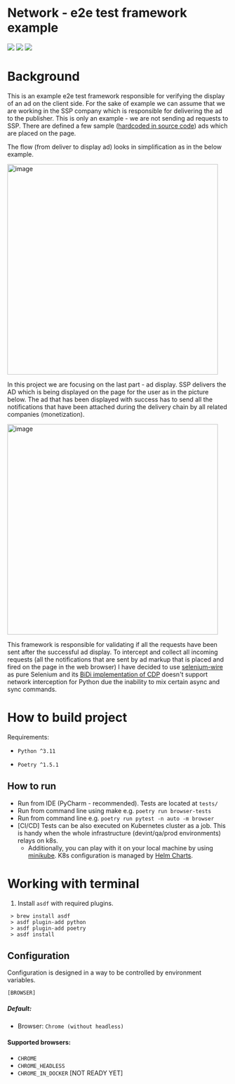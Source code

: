 # Network - e2e test framework example

[<img src="https://img.shields.io/badge/development-CMD-blue">](https://github.com/hubzaj/network/tree/main#working-with-terminal)
[<img src="https://img.shields.io/badge/configuration-OPTIONS-yellow">](https://github.com/hubzaj/network/tree/main#configuration)
[<img src="https://img.shields.io/badge/dockerhub-images-important.svg?logo=Docker">](https://hub.docker.com/r/hubertzajac6/network)

# Background

This is an example e2e test framework responsible for verifying the display of an ad on the client side.
For the sake of example we can assume that we are working in the SSP company which is responsible for delivering the ad
to the publisher.
This is only an example - we are not sending ad requests to SSP. There are defined a few
sample ([hardcoded in source code](https://github.com/hubzaj/network/blob/bb8d33aa5d96e672eb5df76b67184f58a162ec94/network/banner/default.py#L5))
ads which are placed on the page.

The flow (from deliver to display ad) looks in simplification as in the below example.

<img width="480" alt="image" src="https://github.com/hubzaj/network/assets/89909315/1cb055ec-932b-4b2f-a8b8-ee898fba2aa7">

In this project we are focusing on the last part - ad display. SSP delivers the AD which is being displayed on the page
for the user as in the picture below. The ad that has been displayed with success has to send all the notifications that
have been attached during the delivery chain by all related companies (monetization).

<img width="480" alt="image" src="https://github.com/hubzaj/network/assets/89909315/2eb2007b-8fbd-4447-8731-e8b4d34a1e86">

This framework is responsible for validating if all the requests have been sent after the successful ad display. To
intercept and collect all incoming requests (all the notifications that are sent by ad markup that is placed and fired
on the page in the web browser) I have decided to use [selenium-wire](https://github.com/wkeeling/selenium-wire) as pure
Selenium and
its [BiDi implementation of CDP](https://www.selenium.dev/documentation/webdriver/bidirectional/bidi_api/#network-interception)
doesn't support network interception for Python due the inability to mix certain async and sync commands.

# How to build project

Requirements:

-     Python ^3.11
-     Poetry ^1.5.1

## How to run

* Run from IDE (PyCharm - recommended). Tests are located at `tests/`
* Run from command line using make e.g. `poetry run browser-tests`
* Run from command line e.g. `poetry run pytest -n auto -m browser`
* [CI/CD] Tests can be also executed on Kubernetes cluster as a job.
  This is handy when the whole infrastructure (devint/qa/prod environments) relays on k8s.
    * Additionally, you can play with it on your local machine by
      using [minikube](https://minikube.sigs.k8s.io/docs/start/).
      K8s configuration is managed by [Helm Charts](https://helm.sh/docs/intro/cheatsheet/).

# Working with terminal

1. Install `asdf` with required plugins.

 ```
  > brew install asdf
  > asdf plugin-add python
  > asdf plugin-add poetry
  > asdf install
 ```

## Configuration

Configuration is designed in a way to be controlled by environment variables.

    [BROWSER]

##### Default:

* Browser: `Chrome (without headless)`

#### Supported browsers:

* `CHROME`
* `CHROME_HEADLESS`
* `CHROME_IN_DOCKER` [NOT READY YET]
